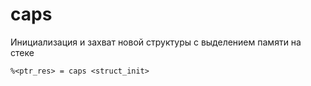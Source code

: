 # caps

Инициализация и захват новой структуры с выделением памяти на стеке

```ehir
%<ptr_res> = caps <struct_init>
```
